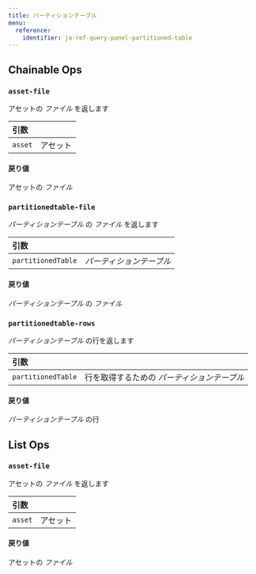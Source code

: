 ```yaml
---
title: パーティションテーブル
menu:
  reference:
    identifier: ja-ref-query-panel-partitioned-table
---
```


## Chainable Ops
<h3 id="asset-file"><code>asset-file</code></h3>

アセットの _ファイル_ を返します

| 引数 |  |
| :--- | :--- |
| `asset` | アセット |

#### 戻り値
アセットの _ファイル_

<h3 id="partitionedtable-file"><code>partitionedtable-file</code></h3>

_パーティションテーブル_ の _ファイル_ を返します

| 引数 |  |
| :--- | :--- |
| `partitionedTable` | _パーティションテーブル_ |

#### 戻り値
_パーティションテーブル_ の _ファイル_

<h3 id="partitionedtable-rows"><code>partitionedtable-rows</code></h3>

_パーティションテーブル_ の行を返します

| 引数 |  |
| :--- | :--- |
| `partitionedTable` | 行を取得するための _パーティションテーブル_ |

#### 戻り値
_パーティションテーブル_ の行


## List Ops
<h3 id="asset-file"><code>asset-file</code></h3>

アセットの _ファイル_ を返します

| 引数 |  |
| :--- | :--- |
| `asset` | アセット |

#### 戻り値
アセットの _ファイル_